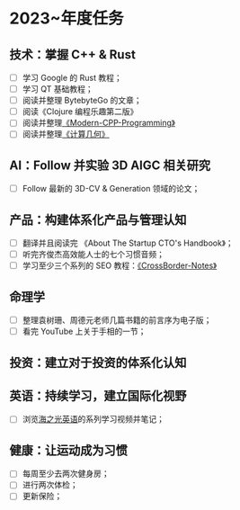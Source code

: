 # 2023~年度任务

## 技术：掌握 C++ & Rust

- [ ] 学习 Google 的 Rust 教程；
- [ ] 学习 QT 基础教程；
- [ ] 阅读并整理 BytebyteGo 的文章；
- [ ] 阅读《Clojure 编程乐趣第二版》
- [ ] 阅读并整理[《Modern-CPP-Programming》](https://github.com/federico-busato/Modern-CPP-Programming/tree/master)
- [ ] 阅读并整理[《计算几何》](https://zhuanlan.zhihu.com/p/33355636)

## AI：Follow 并实验 3D AIGC 相关研究

- [ ] Follow 最新的 3D-CV & Generation 领域的论文；

## 产品：构建体系化产品与管理认知

- [ ] 翻译并且阅读完 《About The Startup CTO's Handbook》；
- [ ] 听完齐俊杰高效能人士的七个习惯音频；
- [ ] 学习至少三个系列的 SEO 教程：[《CrossBorder-Notes》](https://ng-tech.icu/books/CrossBorders-Notes)

## 命理学

- [ ] 整理袁树珊、周德元老师几篇书籍的前言序为电子版；
- [ ] 看完 YouTube 上关于手相的一节；

## 投资：建立对于投资的体系化认知

## 英语：持续学习，建立国际化视野

- [ ] 浏览[海之光英语](https://www.youtube.com/watch?v=1usCP_lD3Wk)的系列学习视频并笔记；

## 健康：让运动成为习惯

- [ ] 每周至少去两次健身房；
- [ ] 进行两次体检；
- [ ] 更新保险；
